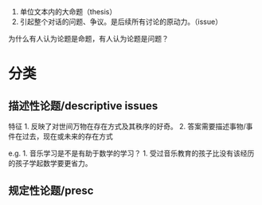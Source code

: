 1. 单位文本内的大命题（thesis）
2. 引起整个对话的问题、争议。是后续所有讨论的原动力。（issue）

为什么有人认为论题是命题，有人认为论题是问题？
# 分类
## 描述性论题/descriptive issues
特征
	1. 反映了对世间万物在存在方式及其秩序的好奇。
	2. 答案需要描述事物/事件在过去，现在或未来的存在方式

e.g.
	1. 音乐学习是不是有助于数学的学习？
		1. 受过音乐教育的孩子比没有该经历的孩子学起数学要更省力。
## 规定性论题/presc
